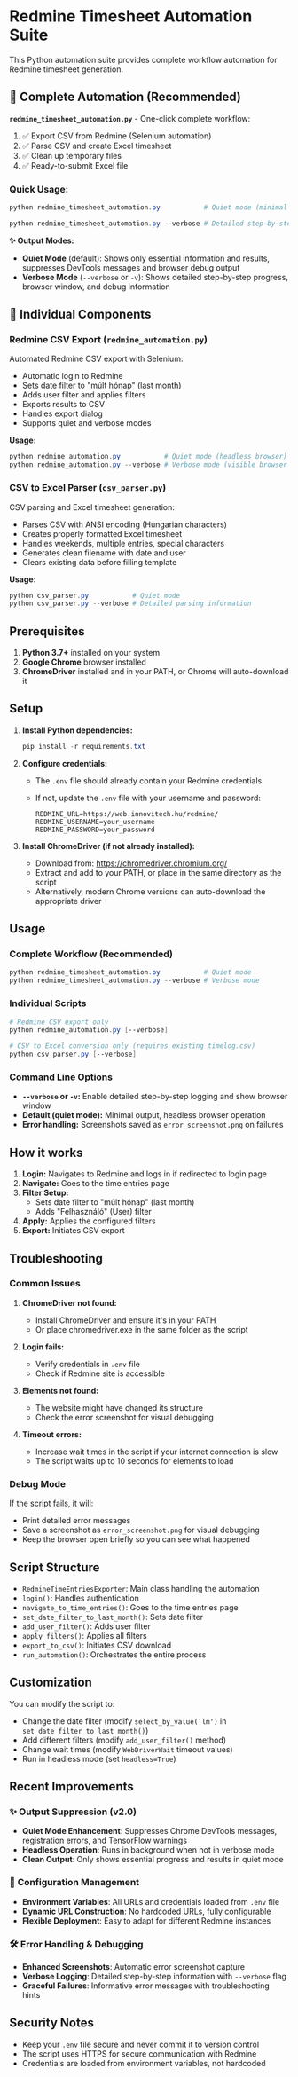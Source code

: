 # Redmine Timesheet Automation Suite

This Python automation suite provides complete workflow automation for Redmine timesheet generation.

## 🎯 **Complete Automation (Recommended)**

**`redmine_timesheet_automation.py`** - One-click complete workflow:
1. ✅ Export CSV from Redmine (Selenium automation)
2. ✅ Parse CSV and create Excel timesheet  
3. ✅ Clean up temporary files
4. ✅ Ready-to-submit Excel file

### Quick Usage:
```powershell
python redmine_timesheet_automation.py           # Quiet mode (minimal output)
```

```powershell
python redmine_timesheet_automation.py --verbose # Detailed step-by-step logging
```

**✨ Output Modes:**

- **Quiet Mode** (default): Shows only essential information and results, suppresses DevTools messages and browser debug output
- **Verbose Mode** (`--verbose` or `-v`): Shows detailed step-by-step progress, browser window, and debug information

## 🔧 **Individual Components**

### Redmine CSV Export (`redmine_automation.py`)

Automated Redmine CSV export with Selenium:

- Automatic login to Redmine
- Sets date filter to "múlt hónap" (last month)
- Adds user filter and applies filters
- Exports results to CSV
- Handles export dialog
- Supports quiet and verbose modes

**Usage:**
```powershell
python redmine_automation.py           # Quiet mode (headless browser)
python redmine_automation.py --verbose # Verbose mode (visible browser + logs)
```

### CSV to Excel Parser (`csv_parser.py`)

CSV parsing and Excel timesheet generation:

- Parses CSV with ANSI encoding (Hungarian characters)
- Creates properly formatted Excel timesheet
- Handles weekends, multiple entries, special characters
- Generates clean filename with date and user
- Clears existing data before filling template

**Usage:**
```powershell
python csv_parser.py           # Quiet mode
python csv_parser.py --verbose # Detailed parsing information
```

## Prerequisites

1. **Python 3.7+** installed on your system
2. **Google Chrome** browser installed
3. **ChromeDriver** installed and in your PATH, or Chrome will auto-download it

## Setup

1. **Install Python dependencies:**
   ```powershell
   pip install -r requirements.txt
   ```

2. **Configure credentials:**
   - The `.env` file should already contain your Redmine credentials
   - If not, update the `.env` file with your username and password:
   
     ```env
     REDMINE_URL=https://web.innovitech.hu/redmine/
     REDMINE_USERNAME=your_username
     REDMINE_PASSWORD=your_password
     ```

3. **Install ChromeDriver (if not already installed):**
   - Download from: https://chromedriver.chromium.org/
   - Extract and add to your PATH, or place in the same directory as the script
   - Alternatively, modern Chrome versions can auto-download the appropriate driver

## Usage

### Complete Workflow (Recommended)
```powershell
python redmine_timesheet_automation.py           # Quiet mode
python redmine_timesheet_automation.py --verbose # Verbose mode
```

### Individual Scripts
```powershell
# Redmine CSV export only
python redmine_automation.py [--verbose]

# CSV to Excel conversion only (requires existing timelog.csv)
python csv_parser.py [--verbose]
```

### Command Line Options

- **`--verbose` or `-v`:** Enable detailed step-by-step logging and show browser window
- **Default (quiet mode):** Minimal output, headless browser operation
- **Error handling:** Screenshots saved as `error_screenshot.png` on failures

## How it works

1. **Login:** Navigates to Redmine and logs in if redirected to login page
2. **Navigate:** Goes to the time entries page
3. **Filter Setup:** 
   - Sets date filter to "múlt hónap" (last month)
   - Adds "Felhasználó" (User) filter
4. **Apply:** Applies the configured filters
5. **Export:** Initiates CSV export

## Troubleshooting

### Common Issues

1. **ChromeDriver not found:**
   - Install ChromeDriver and ensure it's in your PATH
   - Or place chromedriver.exe in the same folder as the script

2. **Login fails:**
   - Verify credentials in `.env` file
   - Check if Redmine site is accessible

3. **Elements not found:**
   - The website might have changed its structure
   - Check the error screenshot for visual debugging

4. **Timeout errors:**
   - Increase wait times in the script if your internet connection is slow
   - The script waits up to 10 seconds for elements to load

### Debug Mode

If the script fails, it will:
- Print detailed error messages
- Save a screenshot as `error_screenshot.png` for visual debugging
- Keep the browser open briefly so you can see what happened

## Script Structure

- `RedmineTimeEntriesExporter`: Main class handling the automation
- `login()`: Handles authentication
- `navigate_to_time_entries()`: Goes to the time entries page
- `set_date_filter_to_last_month()`: Sets date filter
- `add_user_filter()`: Adds user filter
- `apply_filters()`: Applies all filters
- `export_to_csv()`: Initiates CSV download
- `run_automation()`: Orchestrates the entire process

## Customization

You can modify the script to:
- Change the date filter (modify `select_by_value('lm')` in `set_date_filter_to_last_month()`)
- Add different filters (modify `add_user_filter()` method)
- Change wait times (modify `WebDriverWait` timeout values)
- Run in headless mode (set `headless=True`)

## Recent Improvements

### ✨ **Output Suppression (v2.0)**
- **Quiet Mode Enhancement**: Suppresses Chrome DevTools messages, registration errors, and TensorFlow warnings
- **Headless Operation**: Runs in background when not in verbose mode
- **Clean Output**: Only shows essential progress and results in quiet mode

### 🔧 **Configuration Management**
- **Environment Variables**: All URLs and credentials loaded from `.env` file
- **Dynamic URL Construction**: No hardcoded URLs, fully configurable
- **Flexible Deployment**: Easy to adapt for different Redmine instances

### 🛠️ **Error Handling & Debugging**
- **Enhanced Screenshots**: Automatic error screenshot capture
- **Verbose Logging**: Detailed step-by-step information with `--verbose` flag
- **Graceful Failures**: Informative error messages with troubleshooting hints

## Security Notes

- Keep your `.env` file secure and never commit it to version control
- The script uses HTTPS for secure communication with Redmine
- Credentials are loaded from environment variables, not hardcoded
